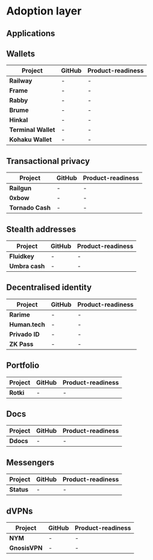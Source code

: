 # Adoption layer

## Applications

## Wallets

| **Project** | **GitHub** | Product-readiness |
| ------------- | ------------- |------------- |
| **Railway** | - |  - |
| **Frame** |  - |  - |
| **Rabby** |  - |  - |
| **Brume** | -  |  -  |
| **Hinkal** |  - |  -  |
| **Terminal Wallet** |  -  | -  |
| **Kohaku Wallet** |  -  |  -  |

## Transactional privacy

| **Project** | **GitHub** | Product-readiness |
| ------------- | ------------- |------------- |
| **Railgun** | - |  - |
| **0xbow** |  - |  - |
| **Tornado Cash** |  - |  - |

## Stealth addresses

| **Project** | **GitHub** | Product-readiness |
| ------------- | ------------- |------------- |
| **Fluidkey** | - |  - |
| **Umbra cash** |  - |  - |

## Decentralised identity

| **Project** | **GitHub** | Product-readiness |
| ------------- | ------------- |------------- |
| **Rarime** | - |  - |
| **Human.tech** |  - |  - |
| **Privado ID** |  - |  - |
| **ZK Pass** |  - |  - |

## Portfolio

| **Project** | **GitHub** | Product-readiness |
| ------------- | ------------- |------------- |
| **Rotki** | - |  - |

## Docs

| **Project** | **GitHub** | Product-readiness |
| ------------- | ------------- |------------- |
| **Ddocs** | - |  - |

## Messengers

| **Project** | **GitHub** | Product-readiness |
| ------------- | ------------- |------------- |
| **Status** | - |  - |

## dVPNs

| **Project** | **GitHub** | Product-readiness |
| ------------- | ------------- |------------- |
| **NYM** | - |  - |
| **GnosisVPN** | - |  - |
